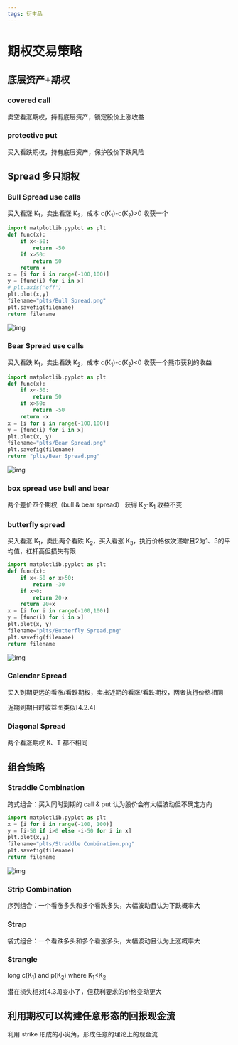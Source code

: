 ```yaml
---
tags: 衍生品
---
```

# 期权交易策略

## 底层资产+期权

### covered call

卖空看涨期权，持有底层资产，锁定股价上涨收益

### protective put

买入看跌期权，持有底层资产，保护股价下跌风险

## Spread 多只期权

### Bull Spread use calls

买入看涨 K<sub>1</sub>，卖出看涨 K<sub>2</sub>，成本 c(K<sub>1</sub>)-c(K<sub>2</sub>)>0 收获一个

```python
import matplotlib.pyplot as plt
def func(x):
    if x<-50:
        return -50
    if x>50:
        return 50
    return x
x = [i for i in range(-100,100)]
y = [func(i) for i in x]
# plt.axis('off')
plt.plot(x,y)
filename="plts/Bull Spread.png"
plt.savefig(filename)
return filename
```

![img](../../attachments/Bull%20Spread.png)

### Bear Spread use calls

买入看跌 K<sub>1</sub>，卖出看跌 K<sub>2</sub>，成本 c(K<sub>1</sub>)-c(K<sub>2</sub>)<0 收获一个熊市获利的收益

```python
import matplotlib.pyplot as plt
def func(x):
    if x<-50:
        return 50
    if x>50:
        return -50
    return -x
x = [i for i in range(-100,100)]
y = [func(i) for i in x]
plt.plot(x, y)
filename="plts/Bear Spread.png"
plt.savefig(filename)
return "plts/Bear Spread.png"
```

![img](../../attachments/Bear%20Spread.png)

### box spread use bull and bear

两个差价四个期权（bull & bear spread） 获得 K<sub>2</sub>-K<sub>1</sub> 收益不变

### butterfly spread

买入看涨 K<sub>1</sub>，卖出两个看跌 K<sub>2</sub>，买入看涨 K<sub>3</sub>，执行价格依次递增且2为1、3的平均值，杠杆高但损失有限

```python
import matplotlib.pyplot as plt
def func(x):
    if x<-50 or x>50:
        return -30
    if x>0:
        return 20-x
    return 20+x
x = [i for i in range(-100,100)]
y = [func(i) for i in x]
plt.plot(x, y)
filename="plts/Butterfly Spread.png"
plt.savefig(filename)
return filename
```

![img](../../attachments/Butterfly%20Spread.png)

### Calendar Spread

买入到期更远的看涨/看跌期权，卖出近期的看涨/看跌期权，两者执行价格相同

近期到期日时收益图类似[4.2.4]

### Diagonal Spread

两个看涨期权 K、T 都不相同

## 组合策略

### Straddle Combination

跨式组合：买入同时到期的 call & put 认为股价会有大幅波动但不确定方向

```python
import matplotlib.pyplot as plt
x = [i for i in range(-100, 100)]
y = [i-50 if i>0 else -i-50 for i in x]
plt.plot(x,y)
filename="plts/Straddle Combination.png"
plt.savefig(filename)
return filename
```

![img](../../attachments/Straddle%20Combination.png)

### Strip Combination

序列组合：一个看涨多头和多个看跌多头，大幅波动且认为下跌概率大

### Strap

袋式组合：一个看跌多头和多个看涨多头，大幅波动且认为上涨概率大

### Strangle

long c(K<sub>1</sub>) and p(K<sub>2</sub>) where K<sub>1</sub><K<sub>2</sub>

潜在损失相对[4.3.1]变小了，但获利要求的价格变动更大

## 利用期权可以构建任意形态的回报现金流

利用 strike 形成的小尖角，形成任意的理论上的现金流

